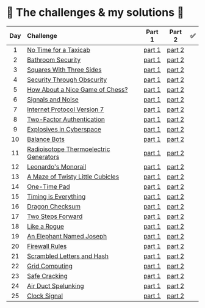 # :tada: The challenges & my solutions :gift:
| Day | Challenge | Part 1 | Part 2 | :white_check_mark: |
|:---:|:---|:---:|:---:|:---:|
| 1 | [No Time for a Taxicab](https://adventofcode.com/2016/day/1) | [part 1](./src/day01/part1.py) | [part 2](./src/day01/part2.py) |
| 2 | [Bathroom Security](https://adventofcode.com/2016/day/2) | [part 1](./src/day02/part1.py) | [part 2](./src/day02/part2.py) |
| 3 | [Squares With Three Sides](https://adventofcode.com/2016/day/3) | [part 1](./src/day03/part1.py) | [part 2](./src/day03/part2.py) |
| 4 | [Security Through Obscurity](https://adventofcode.com/2016/day/4) | [part 1](./src/day04/part1.py) | [part 2](./src/day04/part2.py) |
| 5 | [How About a Nice Game of Chess?](https://adventofcode.com/2016/day/5) | [part 1](./src/day05/part1.py) | [part 2](./src/day05/part2.py) |
| 6 | [Signals and Noise](https://adventofcode.com/2016/day/6) | [part 1](./src/day06/part1.py) | [part 2](./src/day06/part2.py) |
| 7 | [Internet Protocol Version 7](https://adventofcode.com/2016/day/7) | [part 1](./src/day07/part1.py) | [part 2](./src/day07/part2.py) |
| 8 | [Two-Factor Authentication](https://adventofcode.com/2016/day/8) | [part 1](./src/day08/part1.py) | [part 2](./src/day08/part2.py) |
| 9 | [Explosives in Cyberspace](https://adventofcode.com/2016/day/9) | [part 1](./src/day09/part1.py) | [part 2](./src/day09/part2.py) |
| 10 | [Balance Bots](https://adventofcode.com/2016/day/10) | [part 1](./src/day10/part1.py) | [part 2](./src/day10/part2.py) |
| 11 | [Radioisotope Thermoelectric Generators](https://adventofcode.com/2016/day/11) | [part 1](./src/day11/part1.py) | [part 2](./src/day11/part2.py) |
| 12 | [Leonardo's Monorail](https://adventofcode.com/2016/day/12) | [part 1](./src/day12/part12.py) | [part 2](./src/day12/part12.py) |
| 13 | [A Maze of Twisty Little Cubicles](https://adventofcode.com/2016/day/13) | [part 1](./src/day13/part1.py) | [part 2](./src/day13/part2.py) |
| 14 | [One-Time Pad](https://adventofcode.com/2016/day/14) | [part 1](./src/day14/part1.py) | [part 2](./src/day14/part2.py) |
| 15 | [Timing is Everything](https://adventofcode.com/2016/day/15) | [part 1](./src/day15/part1.py) | [part 2](./src/day15/part2.py) |
| 16 | [Dragon Checksum](https://adventofcode.com/2016/day/16) | [part 1](./src/day16/part12.py) | [part 2](./src/day16/part12.py) |
| 17 | [Two Steps Forward](https://adventofcode.com/2016/day/17) | [part 1](./src/day17/part12.py) | [part 2](./src/day17/part12.py) |
| 18 | [Like a Rogue](https://adventofcode.com/2016/day/18) | [part 1](./src/day18/part12.py) | [part 2](./src/day18/part12.py) |
| 19 | [An Elephant Named Joseph](https://adventofcode.com/2016/day/19) | [part 1](./src/day19/part1.py) | [part 2](./src/day19/part2.py) |
| 20 | [Firewall Rules](https://adventofcode.com/2016/day/20) | [part 1](./src/day20/part12.py) | [part 2](./src/day20/part12.py) |
| 21 | [Scrambled Letters and Hash](https://adventofcode.com/2016/day/21) | [part 1](./src/day21/part1.py) | [part 2](./src/day21/part2.py) |
| 22 | [Grid Computing](https://adventofcode.com/2016/day/22) | [part 1](./src/day22/part1.py) | [part 2](./src/day22/part2.py) |
| 23 | [Safe Cracking](https://adventofcode.com/2016/day/23) | [part 1](./src/day23/part1.py) | [part 2](./src/day23/part2.py) |
| 24 | [Air Duct Spelunking](https://adventofcode.com/2016/day/24) | [part 1](./src/day24/part12.py) | [part 2](./src/day24/part12.py) |
| 25 | [Clock Signal](https://adventofcode.com/2016/day/25) | [part 1](./src/day25/part1.py) | [part 2](./src/day25/part1.py) |
